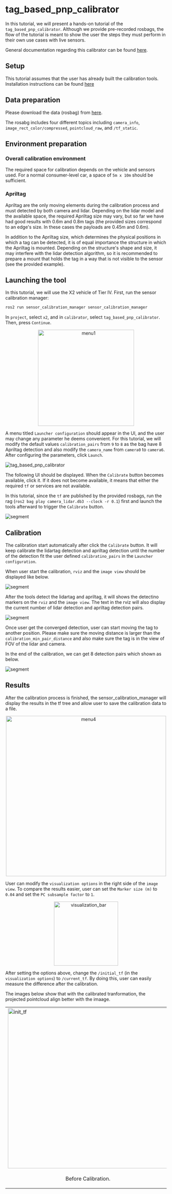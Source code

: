 # tag_based_pnp_calibrator

In this tutorial, we will present a hands-on tutorial of the `tag_based_pnp_calibrator`. Although we provide pre-recorded rosbags, the flow of the tutorial is meant to show the user the steps they must perform in their own use cases with live sensors.

General documentation regarding this calibrator can be found [here](../../tag_based_pnp_calibrator/README.md).

## Setup

This tutorial assumes that the user has already built the calibration tools.
Installation instructions can be found [here](../../README.md)

## Data preparation

Please download the data (rosbag) from [here](https://drive.google.com/drive/folders/1gFrrchW9mWM1huWMYuJ0nWB2n1BfCJag).

The rosabg includes four different topics including `camera_info`, `image_rect_color/compressed`, `pointcloud_raw`, and `/tf_static`.

## Environment preparation

### Overall calibration environment

The required space for calibration depends on the vehicle and sensors used. For a normal consumer-level car, a space of `5m x 10m` should be sufficient.

### Apriltag

Apriltag are the only moving elements during the calibration process and must detected by both camera and lidar.
Depending on the lidar model and the available space, the required Apriltag size may vary, but so far we have had good results with 0.6m and 0.8m tags (the provided sizes correspond to an edge's size. In these cases the payloads are 0.45m and 0.6m).

In addition to the Apriltag size, which determines the physical positions in which a tag can be detected, it is of equal importance the structure in which the Apriltag is mounted. Depending on the structure's shape and size, it may interfere with the lidar detection algorithm, so it is recommended to prepare a mount that holds the tag in a way that is not visible to the sensor (see the provided example).

## Launching the tool

In this tutorial, we will use the X2 vehicle of Tier IV.
First, run the sensor calibration manager:

```bash
ros2 run sensor_calibration_manager sensor_calibration_manager
```

In `project`, select `x2`, and in `calibrator`, select `tag_based_pnp_calibrator`. Then, press `Continue`.

<div style="text-align: center;">
    <img src="../images/tag_based_pnp_calibrator/menu1.jpg"  alt="menu1" width="300">
</div>

A menu titled `Launcher configuration` should appear in the UI, and the user may change any parameter he deems convenient.
For this tutorial, we will modify the default values `calibration_pairs` from `9` to `8` as the bag have 8 Apriltag detection and also modify the `camera_name` from `camera0` to `camera6`. After configuring the parameters, click `Launch`.

![tag_based_pnp_calibrator](../images/tag_based_pnp_calibrator/menu2.jpg)

The following UI should be displayed. When the `Calibrate` button becomes available, click it.
If it does not become available, it means that either the required `tf` or services are not available.

In this tutorial, since the `tf` are published by the provided rosbags, run the rag (`ros2 bag play camera_lidar.db3 --clock -r 0.1`) first and launch the tools afterward to trigger the `Calibrate` button.

![segment](../images/tag_based_pnp_calibrator/menu3.jpg)

## Calibration

The calibration start automatically after click the `Calibrate` button. It will keep calibrate the lidartag detection and apriltag detection until the number of the detection fit the user defined `calibratino_pairs` in the `Launcher configuration`.

When user start the calibration, `rviz` and the `image view` should be displayed like below.

![segment](../images/tag_based_pnp_calibrator/visualization1.jpg)

After the tools detect the lidartag and apriltag, it will shows the detectino markers on the `rviz` and the `image view`. The text in the rviz will also display the current number of lidar detection and apriltag detection pairs.

![segment](../images/tag_based_pnp_calibrator/visualization2.jpg)

Once user get the converged detection, user can start moving the tag to another position. Please make sure the moving distance is larger than the `calibration_min_pair_distance` and also make sure the tag is in the view of FOV of the lidar and camera.

In the end of the calibration, we can get 8 detection pairs which shown as below.

![segment](../images/tag_based_pnp_calibrator/visualization3.jpg)

## Results

After the calibration process is finished, the sensor_calibration_manager will display the results in the tf tree and allow user to save the calibration data to a file.

<div style="text-align: center;">
    <img src="../images/tag_based_pnp_calibrator/menu4.jpg" alt="menu4" width="500">
</div>

User can modify the `visualization options` in the right side of the `image view`. To compare the results easier, user can set the `Marker size (m)` to `0.04` and set the `PC subsample factor` to `1`.

<div style="text-align: center;">
    <img src="../images/tag_based_pnp_calibrator/visualization_bar.jpg"  alt="visualization_bar" width="200">
</div>

After setting the options above, change the `/initial_tf` (in the `visualization options`) to `/current_tf`. By doing this, user can easily measure the difference after the calibration.

The images below show that with the calibrated tranformation, the projected pointcloud align better with the imaage.

<table>
  <tr>
    <td><img src="../images/tag_based_pnp_calibrator/init_tf.jpg" alt="init_tf" width = 500px ></td>
    <td><img src="../images/tag_based_pnp_calibrator/calibrated_tf.jpg" alt="calibrated_tf" width = 500px ></td>
   </tr>
   <tr>
    <td><p style="text-align: center;">Before Calibration.</p></td>
    <td><p style="text-align: center;">After Calibration.</p></td>
  </tr>
</table>
